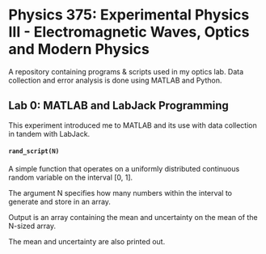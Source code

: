 # Physics 375: Experimental Physics III - Electromagnetic Waves, Optics and Modern Physics

A repository containing programs & scripts used in my optics lab. Data collection and error analysis is done using MATLAB and Python.

## Lab 0: MATLAB and LabJack Programming
This experiment introduced me to MATLAB and its use with data collection in tandem with LabJack.

#### `rand_script(N)`
A simple function that operates on a uniformly distributed continuous random variable on the interval [0, 1].

The argument N specifies how many numbers within the interval to generate and store in an array.

Output is an array containing the mean and uncertainty on the mean of the N-sized array.

The mean and uncertainty are also printed out.
